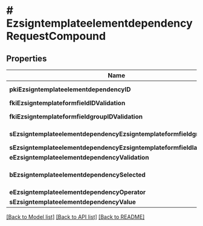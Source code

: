 # # EzsigntemplateelementdependencyRequestCompound

## Properties

Name | Type | Description | Notes
------------ | ------------- | ------------- | -------------
**pkiEzsigntemplateelementdependencyID** | **int** | The unique ID of the Ezsigntemplateelementdependency | [optional]
**fkiEzsigntemplateformfieldIDValidation** | **int** | The unique ID of the Ezsigntemplateformfield | [optional]
**fkiEzsigntemplateformfieldgroupIDValidation** | **int** | The unique ID of the Ezsigntemplateformfieldgroup | [optional]
**sEzsigntemplateelementdependencyEzsigntemplateformfieldgrouplabel** | **string** | The Label for the Ezsigntemplateformfieldgroup | [optional]
**sEzsigntemplateelementdependencyEzsigntemplateformfieldlabel** | **string** | The Label for the Ezsigntemplateformfield | [optional]
**eEzsigntemplateelementdependencyValidation** | [**\eZmaxAPI\Model\FieldEEzsigntemplateelementdependencyValidation**](FieldEEzsigntemplateelementdependencyValidation.md) |  |
**bEzsigntemplateelementdependencySelected** | **bool** | Whether if it&#39;s selected or not when using eEzsigntemplateelementdependencyValidation &#x3D; Selected | [optional]
**eEzsigntemplateelementdependencyOperator** | [**\eZmaxAPI\Model\FieldEEzsigntemplateelementdependencyOperator**](FieldEEzsigntemplateelementdependencyOperator.md) |  | [optional]
**sEzsigntemplateelementdependencyValue** | **string** | The value of the Ezsignelementdependency | [optional]

[[Back to Model list]](../../README.md#models) [[Back to API list]](../../README.md#endpoints) [[Back to README]](../../README.md)
